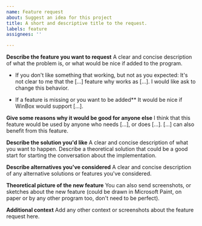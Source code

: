 ```yaml
---
name: Feature request
about: Suggest an idea for this project
title: A short and descriptive title to the request.
labels: feature
assignees: ''

---
```


**Describe the feature you want to request**
A clear and concise description of what the problem is, or what would be nice if added to the program.  

- If you don't like something that working, but not as you expected:
   It's not clear to me that the [...] feature why works as [...]. I would like ask to change this behavior.

- If a feature is missing or you want to be added**
  It would be nice if WinBox would support [...].

**Give some reasons why it would be good for anyone else**
I think that this feature would be used by anyone who needs [...], or does [...]. [...] can also benefit from this feature.

**Describe the solution you'd like**
A clear and concise description of what you want to happen.
Describe a theoretical solution that could be a good start for starting the conversation about the implementation.

**Describe alternatives you've considered**
A clear and concise description of any alternative solutions or features you've considered.

**Theoretical picture of the new feature**
You can also send screenshots, or sketches about the new feature (could be drawn in Microsoft Paint, on paper or by any other program too, don't need to be perfect).

**Additional context**
Add any other context or screenshots about the feature request here.
